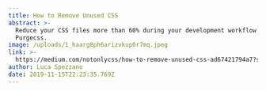 ```yaml
---
title: How to Remove Unused CSS
abstract: >-
  Reduce your CSS files more than 60% during your development workflow with
  Purgecss.
image: /uploads/1_haarg8ph6arizvkup0r7mq.jpeg
link: >-
  https://medium.com/notonlycss/how-to-remove-unused-css-ad67421794a7?source=friends_link&sk=f2ab0e1e3a7080379f7f5a44b7a12bea
author: Luca Spezzano
date: 2019-11-15T22:23:35.769Z
---
```


